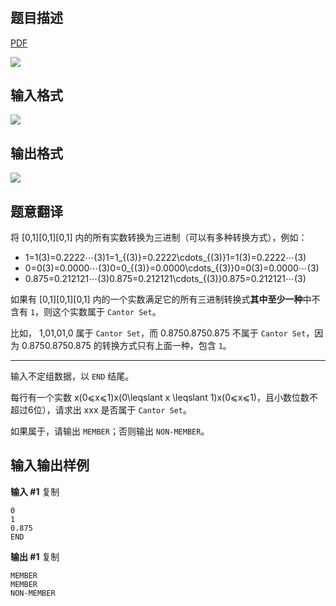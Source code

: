# 
 题目描述
----

 [PDF](https://uva.onlinejudge.org/external/117/p11701.pdf)


![](https://cdn.luogu.com.cn/upload/vjudge_pic/UVA11701/f5b76cbe99c1eb58dc5e88ecbc110866268d8b1a.png)


 输入格式
----

 ![](https://cdn.luogu.com.cn/upload/vjudge_pic/UVA11701/608c5b6220ee818087ce00f404d43e9b3d4fa331.png)


 输出格式
----

 ![](https://cdn.luogu.com.cn/upload/vjudge_pic/UVA11701/12ca51cc1a50069797196afa7df573e4509a10cb.png)


 题意翻译
----

 将 [0,1][0,1][0,1] 内的所有实数转换为三进制（可以有多种转换方式），例如：


* 1=1(3)=0.2222⋯(3)1=1\_{(3)}=0.2222\cdots\_{(3)}1=1(3)​=0.2222⋯(3)​
* 0=0(3)=0.0000⋯(3)0=0\_{(3)}=0.0000\cdots\_{(3)}0=0(3)​=0.0000⋯(3)​
* 0.875=0.212121⋯(3)0.875=0.212121\cdots\_{(3)}0.875=0.212121⋯(3)​


如果有 [0,1][0,1][0,1] 内的一个实数满足它的所有三进制转换式**其中至少一种**中不含有 `1`，则这个实数属于 `Cantor Set`。


比如， 1,01,01,0 属于 `Cantor Set`，而 0.8750.8750.875 不属于 `Cantor Set`，因为 0.8750.8750.875 的转换方式只有上面一种，包含 `1`。




---


输入不定组数据，以 `END` 结尾。


每行有一个实数 x(0⩽x⩽1)x(0\leqslant x \leqslant 1)x(0⩽x⩽1)，且小数位数不超过6位），请求出 xxx 是否属于 `Cantor Set`。


如果属于，请输出 `MEMBER`；否则输出 `NON-MEMBER`。


 输入输出样例
------

 **输入 #1** 
 复制
  
```
0
1
0.875
END
```
 **输出 #1** 
 复制
  
```
MEMBER
MEMBER
NON-MEMBER
```
  